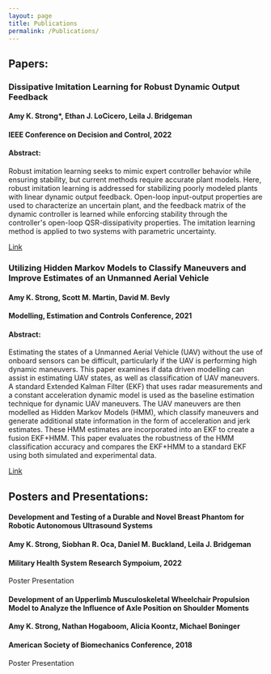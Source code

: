 ```yaml
---
layout: page
title: Publications
permalink: /Publications/
---
```


## Papers:

### Dissipative Imitation Learning for Robust Dynamic Output Feedback
#### Amy K. Strong*, Ethan J. LoCicero, Leila J. Bridgeman
#### IEEE Conference on Decision and Control, 2022 
#### Abstract: 
Robust imitation learning seeks to mimic expert controller behavior while ensuring stability, but current methods require accurate plant models. Here, robust imitation learning is addressed for stabilizing poorly modeled plants with linear dynamic output feedback. Open-loop input-output properties are used to characterize an uncertain plant, and the feedback matrix of the dynamic controller is learned while enforcing stability through the controller's open-loop QSR-dissipativity properties. The imitation learning method is applied to two systems with parametric uncertainty.

[Link](https://arxiv.org/abs/2210.00979) 

### Utilizing Hidden Markov Models to Classify Maneuvers and Improve Estimates of an Unmanned Aerial Vehicle
#### Amy K. Strong, Scott M. Martin, David M. Bevly
#### Modelling, Estimation and Controls Conference, 2021
#### Abstract:
Estimating the states of a Unmanned Aerial Vehicle (UAV) without the use of onboard sensors can be difficult, particularly if the UAV is performing high dynamic maneuvers. This paper examines if data driven modelling can assist in estimating UAV states, as well as classification of UAV maneuvers. A standard Extended Kalman Filter (EKF) that uses radar measurements and a constant acceleration dynamic model is used as the baseline estimation technique for dynamic UAV maneuvers. The UAV maneuvers are then modelled as Hidden Markov Models (HMM), which classify maneuvers and generate additional state information in the form of acceleration and jerk estimates. These HMM estimates are incorporated into an EKF to create a fusion EKF+HMM. This paper evaluates the robustness of the HMM classification accuracy and compares the EKF+HMM to a standard EKF using both simulated and experimental data.

[Link](https://www.sciencedirect.com/science/article/pii/S2405896321022588)



## Posters and Presentations:

#### Development and Testing of a Durable and Novel Breast Phantom for Robotic Autonomous Ultrasound Systems
#### Amy K. Strong, Siobhan R. Oca, Daniel M. Buckland, Leila J. Bridgeman
#### Military Health System Research Sympoium, 2022 
Poster Presentation

#### Development of an Upperlimb Musculoskeletal Wheelchair Propulsion Model to Analyze the Influence of Axle Position on Shoulder Moments
#### Amy K. Strong, Nathan Hogaboom, Alicia Koontz, Michael Boninger
#### American Society of Biomechanics Conference, 2018
Poster Presentation
